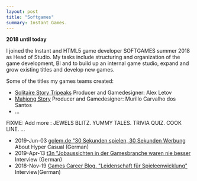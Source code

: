 ```yaml
---
layout: post
title: "Softgames"
summary: Instant Games.
---
```

**2018 until today**

I joined the Instant and HTML5 game developer SOFTGAMES summer 2018 as Head of Studio.
My tasks include structuring and organization of the game development, BI and to build up an internal game studio, expand and grow existing titles and develop new games.

Some of the titles my games teams created: 
* [Solitaire Story Tripeaks](https://fb.gg/play/solitaire_tripeaks)  Producer and Gamedesigner: Alex Letov
* [Mahjong Story](https://fb.gg/play/mahjong_story_) Producer and Gamedesigner: Murillo Carvalho dos Santos
* ...

FIXME: Add more : JEWELS BLITZ. YUMMY TALES.  TRIVIA QUIZ.  COOK LINE. ...

* 2019-Jun-03 [golem.de "30 Sekunden spielen, 30 Sekunden Werbung](https://www.golem.de/news/hyper-casual-games-30-sekunden-spielen-30-sekunden-werbung-1906-141165.html) About Hyper Casual (German)
*  2019-Apr-13 [t3n "Jobaussichten in der Gamesbranche waren nie besser](https://t3n.de/news/jobaussichten-gamesbranche-waren-1156280) Interview (German)
* 2018-Nov-19 [Games Career Blog. "Leidenschaft für Spieleenwicklung"](https://blog.games-career.com/de/koepfe-der-spielebranche-interview-mit-bernd-beyreuther-von-softgames) Interview(German)

